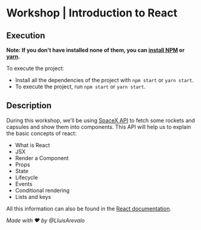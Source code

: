 # Workshop | Introduction to React

## Execution

**Note: If you don't have installed none of them, you can [install NPM](https://www.npmjs.com/get-npm) or [yarn](https://yarnpkg.com/lang/en/docs/install/).**

To execute the project:

- Install all the dependencies of the project with `npm start` or `yarn start`.
- To execute the project, run `npm start` or `yarn start`.

## Description

During this workshop, we'll be using [SpaceX API](https://github.com/r-spacex/SpaceX-API/wiki) to fetch some rockets and capsules and show them into components. This API will help us to explain the basic concepts of react:

- What is React
- JSX
- Render a Component
- Props
- State
- Lifecycle
- Events
- Conditional rendering
- Lists and keys

All this information can also be found in the [React documentation](https://reactjs.org/docs/hello-world.html).

*Made with ❤ by @LluisArevalo*
